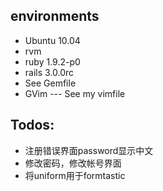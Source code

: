 environments
--------------------

* Ubuntu 10.04
* rvm
* ruby 1.9.2-p0
* rails 3.0.0rc
* See Gemfile
* GVim --- See my vimfile

Todos:
--------------------
* 注册错误界面password显示中文
* 修改密码，修改帐号界面
* 将uniform用于formtastic

